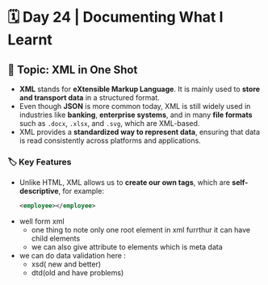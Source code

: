 # 🗓️ Day 24 | Documenting What I Learnt  
## 🧩 Topic: XML in One Shot  

- **XML** stands for **eXtensible Markup Language**. It is mainly used to **store and transport data** in a structured format.  
- Even though **JSON** is more common today, XML is still widely used in industries like **banking**, **enterprise systems**, and in many **file formats** such as `.docx`, `.xlsx`, and `.svg`, which are XML-based.  
- XML provides a **standardized way to represent data**, ensuring that data is read consistently across platforms and applications.  

### 🏷️ Key Features  
- Unlike HTML, XML allows us to **create our own tags**, which are **self-descriptive**, for example:  
  ```xml
  <employee></employee>

- well form xml
   - one thing to note only one root element in xml furrthur it can have child elements
    - we can also give attribute to elements which is meta data
- we can do data validation here :
    - xsd( new and better)
    - dtd(old and have problems)

